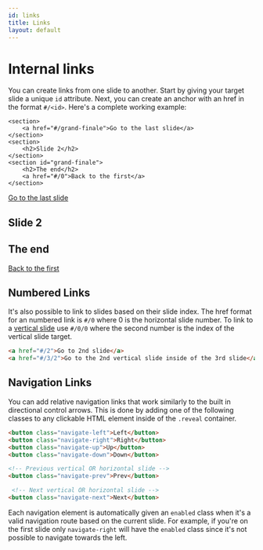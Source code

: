 ```yaml
---
id: links
title: Links
layout: default
---
```


# Internal links

You can create links from one slide to another. Start by giving your target slide a unique `id` attribute. Next, you can create an anchor with an href in the format `#/<id>`. Here's a complete working example:

```html/1,8
<section>
	<a href="#/grand-finale">Go to the last slide</a>
</section>
<section>
	<h2>Slide 2</h2>
</section>
<section id="grand-finale">
	<h2>The end</h2>
	<a href="#/0">Back to the first</a>
</section>
```
<div class="reveal reveal-example" data-config='{"respondToHashChanges": true}'>
  <div class="slides">
    <section>
		<a href="#/grand-finale">Go to the last slide</a>
	</section>
	<section>
		<h2>Slide 2</h2>
	</section>
	<section id="grand-finale">
		<h2>The end</h2>
		<a href="#/0">Back to the first</a>
	</section>
  </div>
</div>

## Numbered Links

It's also possible to link to slides based on their slide index. The href format for an numbered link is `#/0` where 0 is the horizontal slide number. To link to a [vertical slide](/vertical-slides) use `#/0/0` where the second number is the index of the vertical slide target.

```html
<a href="#/2">Go to 2nd slide</a>
<a href="#/3/2">Go to the 2nd vertical slide inside of the 3rd slide</a>
```

## Navigation Links

You can add relative navigation links that work similarly to the built in directional control arrows. This is done by adding one of the following classes to any clickable HTML element inside of the `.reveal` container.

```html
<button class="navigate-left">Left</button>
<button class="navigate-right">Right</button>
<button class="navigate-up">Up</button>
<button class="navigate-down">Down</button>

<!-- Previous vertical OR horizontal slide -->
<button class="navigate-prev">Prev</button>

 <!-- Next vertical OR horizontal slide -->
<button class="navigate-next">Next</button>
```

Each navigation element is automatically given an `enabled` class when it's a valid navigation route based on the current slide. For example, if you're on the first slide only `navigate-right` will have the `enabled` class since it's not possible to navigate towards the left.